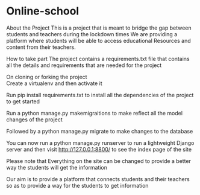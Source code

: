 # Online-school
About the Project 
This is a project that is meant to bridge the gap between students and teachers during the lockdown times 
We are providing a platform where students will be able to access educational Resources and content from their teachers. 


How to take part 
The project contains a requirements.txt file that contains all the details and requirements that are needed for the project 

On cloning or forking the project  
Create a virtualenv and then activate it 

Run pip install requirements.txt to install all the dependencies of the project to get started  

Run a python manage.py makemigraitions to make reflect all the model changes of the project 

Followed by a python manage.py migrate to make changes to the database 

You can now run a python manage.py runserver to run a lightweight Django server and then visit http://127.0.0.1:8800/ to see the index page of the site 

Please note that 
Everything on the site can be changed to provide a better way the students will get the information 

Our aim is to provide a platform that connects students and their teachers so as to provide a way for the students to get information 
